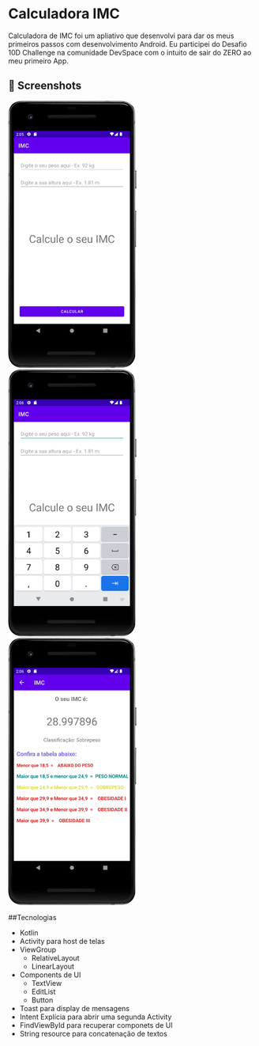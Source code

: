 # Calculadora IMC
Calculadora de IMC foi um apliativo que desenvolvi para dar os meus primeiros passos com desenvolvimento Android. Eu participei do Desafio 10D Challenge na comunidade DevSpace com o intuito de sair do ZERO ao meu primeiro App.



## :camera_flash: Screenshots


<img src="/result/img1.png" width="260">&emsp;<img src="/result/img2.png" width="260">&emsp;<img src="/result/img3.png" width="260">&emsp;



##Tecnologias
* Kotlin
* Activity para host de telas
* ViewGroup
   - RelativeLayout
   - LinearLayout
* Components de UI
   - TextView
   - EditList
   - Button
* Toast para display de mensagens
* Intent Explícia para abrir uma segunda Activity
* FindViewById para recuperar componets de UI
* String resource para concatenação de textos
